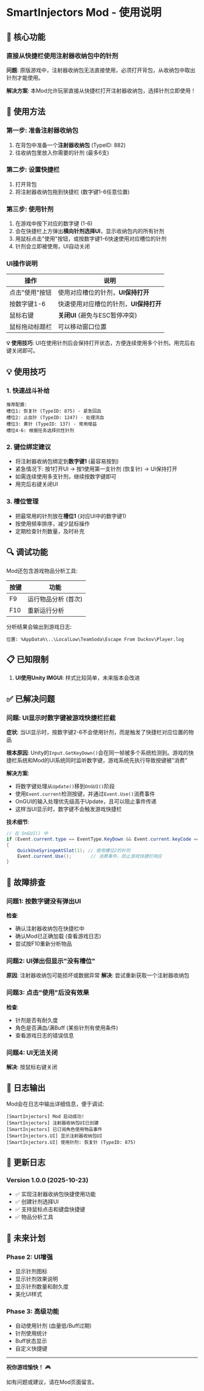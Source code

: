 # SmartInjectors Mod - 使用说明

## 🎯 核心功能

### 直接从快捷栏使用注射器收纳包中的针剂

**问题**: 原版游戏中，注射器收纳包无法直接使用，必须打开背包，从收纳包中取出针剂才能使用。

**解决方案**: 本Mod允许玩家直接从快捷栏打开注射器收纳包，选择针剂立即使用！

## 📖 使用方法

### 第一步: 准备注射器收纳包
1. 在背包中准备一个**注射器收纳包** (TypeID: 882)
2. 往收纳包里放入你需要的针剂 (最多6支)

### 第二步: 设置快捷栏
1. 打开背包
2. 将注射器收纳包拖到快捷栏 (数字键1-6任意位置)

### 第三步: 使用针剂
1. 在游戏中按下对应的数字键 (1-6)
2. 会在快捷栏上方弹出**横向针剂选择UI**，显示收纳包内的所有针剂
3. 用鼠标点击"使用"按钮，或按数字键1-6快速使用对应槽位的针剂
4. 针剂会立即被使用，UI自动关闭

### UI操作说明

| 操作 | 说明 |
|------|------|
| 点击"使用"按钮 | 使用对应槽位的针剂，**UI保持打开** |
| 按数字键1-6 | 快速使用对应槽位的针剂，**UI保持打开** |
| 鼠标右键 | **关闭UI** (避免与ESC暂停冲突) |
| 鼠标拖动标题栏 | 可以移动窗口位置 |

**💡 使用技巧**: UI在使用针剂后会保持打开状态，方便连续使用多个针剂。用完后右键关闭即可。

## 💡 使用技巧

### 1. 快速战斗补给
```
推荐配置:
槽位1: 恢复针 (TypeID: 875) - 紧急回血
槽位2: 止血针 (TypeID: 1247) - 处理流血
槽位3: 黄针 (TypeID: 137) - 常用增益
槽位4-6: 根据任务选择抗性针剂
```

### 2. 键位绑定建议
- 将注射器收纳包绑定到**数字键1** (最容易按到)
- 紧急情况下: 按1打开UI → 按1使用第一支针剂 (恢复针) → UI保持打开
- 如需连续使用多支针剂，继续按数字键即可
- 用完后右键关闭UI

### 3. 槽位管理
- 把最常用的针剂放在**槽位1** (对应UI中的数字键1)
- 按使用频率排序，减少鼠标操作
- 定期检查针剂数量，及时补充

## 🔍 调试功能

Mod还包含游戏物品分析工具:

| 按键 | 功能 |
|------|------|
| F9 | 运行物品分析 (首次) |
| F10 | 重新运行分析 |

分析结果会输出到游戏日志:
```
位置: %AppData%\..\LocalLow\TeamSoda\Escape From Duckov\Player.log
```

## 📋 已知限制

1. **UI使用Unity IMGUI**: 样式比较简单，未来版本会改进

## ✅ 已解决问题

### 问题: UI显示时数字键被游戏快捷栏拦截

**症状**: 当UI显示时，按数字键2-6不会使用针剂，而是触发了快捷栏对应位置的物品

**根本原因**: Unity的`Input.GetKeyDown()`会在同一帧被多个系统检测到。游戏的快捷栏系统和Mod的UI系统同时监听数字键，游戏系统先执行导致按键被"消费"

**解决方案**: 
- 将数字键处理从`Update()`移到`OnGUI()`阶段
- 使用`Event.current`检测按键，并通过`Event.Use()`消费事件
- OnGUI的输入处理优先级高于Update，且可以阻止事件传递
- 这样当UI显示时，数字键不会触发游戏快捷栏

**技术细节**: 
```csharp
// 在 OnGUI() 中
if (Event.current.type == EventType.KeyDown && Event.current.keyCode == KeyCode.Alpha2)
{
    QuickUseSyringeAtSlot(1); // 使用槽位2的针剂
    Event.current.Use();       // 消费事件，防止游戏快捷栏响应
}
```

## 🐛 故障排查

### 问题1: 按数字键没有弹出UI
**检查**:
- 确认注射器收纳包在快捷栏中
- 确认Mod已正确加载 (查看游戏日志)
- 尝试按F10重新分析物品

### 问题2: UI弹出但显示"没有槽位"
**原因**: 注射器收纳包可能损坏或数据异常
**解决**: 尝试重新获取一个注射器收纳包

### 问题3: 点击"使用"后没有效果
**检查**:
- 针剂是否有耐久度
- 角色是否满血/满Buff (某些针剂有使用条件)
- 查看游戏日志的错误信息

### 问题4: UI无法关闭
**解决**: 按鼠标右键关闭

## 📝 日志输出

Mod会在日志中输出详细信息，便于调试:

```
[SmartInjectors] Mod 启动成功!
[SmartInjectors] 注射器收纳包UI已创建
[SmartInjectors] 已订阅角色使用物品事件
[SmartInjectors.UI] 显示注射器收纳包UI
[SmartInjectors.UI] 使用针剂: 恢复针 (TypeID: 875)
```

## 🔄 更新日志

### Version 1.0.0 (2025-10-23)
- ✅ 实现注射器收纳包快捷使用功能
- ✅ 创建针剂选择UI
- ✅ 支持鼠标点击和键盘快捷键
- ✅ 物品分析工具

## 🚀 未来计划

### Phase 2: UI增强
- 显示针剂图标
- 显示针剂效果说明
- 显示针剂数量和耐久度
- 美化UI样式

### Phase 3: 高级功能
- 自动使用针剂 (血量低/Buff过期)
- 针剂使用统计
- Buff状态显示
- 自定义快捷键

---

**祝你游戏愉快！** 🎮

如有问题或建议，请在Mod页面留言。
